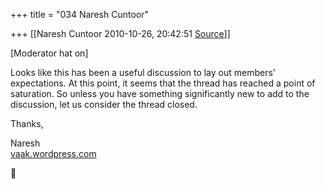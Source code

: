 +++
title = "034 Naresh Cuntoor"

+++
[[Naresh Cuntoor	2010-10-26, 20:42:51 [Source](https://groups.google.com/g/samskrita/c/foDAE7fQS9A)]]



\[Moderator hat on\]  
  
Looks like this has been a useful discussion to lay out members' expectations. At this point, it seems that the thread has reached a point of saturation. So unless you have something significantly new to add to the discussion, let us consider the thread closed.  
  
Thanks,  
  
Naresh  
[vaak.wordpress.com](http://vaak.wordpress.com)



